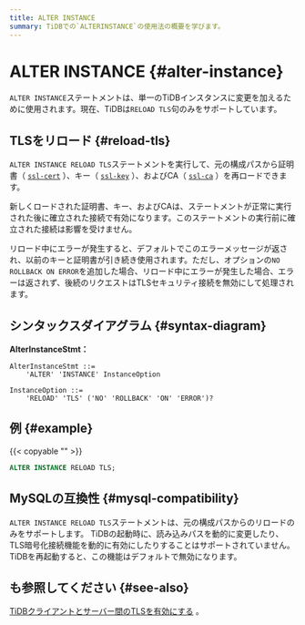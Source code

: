 ```yaml
---
title: ALTER INSTANCE
summary: TiDBでの`ALTERINSTANCE`の使用法の概要を学びます。
---
```


# ALTER INSTANCE {#alter-instance}

`ALTER INSTANCE`ステートメントは、単一のTiDBインスタンスに変更を加えるために使用されます。現在、TiDBは`RELOAD TLS`句のみをサポートしています。

## TLSをリロード {#reload-tls}

`ALTER INSTANCE RELOAD TLS`ステートメントを実行して、元の構成パスから証明書（ [`ssl-cert`](/tidb-configuration-file.md#ssl-cert) ）、キー（ [`ssl-key`](/tidb-configuration-file.md#ssl-key) ）、およびCA（ [`ssl-ca`](/tidb-configuration-file.md#ssl-ca) ）を再ロードできます。

新しくロードされた証明書、キー、およびCAは、ステートメントが正常に実行された後に確立された接続で有効になります。このステートメントの実行前に確立された接続は影響を受けません。

リロード中にエラーが発生すると、デフォルトでこのエラーメッセージが返され、以前のキーと証明書が引き続き使用されます。ただし、オプションの`NO ROLLBACK ON ERROR`を追加した場合、リロード中にエラーが発生した場合、エラーは返されず、後続のリクエストはTLSセキュリティ接続を無効にして処理されます。

## シンタックスダイアグラム {#syntax-diagram}

**AlterInstanceStmt：**

```ebnf+diagram
AlterInstanceStmt ::=
    'ALTER' 'INSTANCE' InstanceOption

InstanceOption ::=
    'RELOAD' 'TLS' ('NO' 'ROLLBACK' 'ON' 'ERROR')?
```

## 例 {#example}

{{< copyable "" >}}

```sql
ALTER INSTANCE RELOAD TLS;
```

## MySQLの互換性 {#mysql-compatibility}

`ALTER INSTANCE RELOAD TLS`ステートメントは、元の構成パスからのリロードのみをサポートします。 TiDBの起動時に、読み込みパスを動的に変更したり、TLS暗号化接続機能を動的に有効にしたりすることはサポートされていません。 TiDBを再起動すると、この機能はデフォルトで無効になります。

## も参照してください {#see-also}

[TiDBクライアントとサーバー間のTLSを有効にする](/enable-tls-between-clients-and-servers.md) 。
